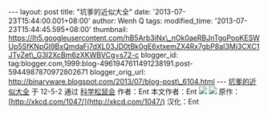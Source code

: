 --- layout: post title: "坑爹的近似大全" date:
'2013-07-23T15:44:00.001+08:00' author: Wenh Q tags: modified\_time:
'2013-07-23T15:44:45.595+08:00' thumbnail:
https://lh5.googleusercontent.com/hB5Arb3iNx\_nOk0aeRBJnTgoPooKESWUp5SfKNpGI9BxQmdaFj7dXL03JD0tBk0gE6xtxemZX4Rx7gbP8aI3Mi3CXC1JTyZet\_G3I2XcBm6zXKWBVCg=s72-c
blogger\_id:
tag:blogger.com,1999:blog-4961947611491238191.post-5944987870972802671
blogger\_orig\_url:
http://binaryware.blogspot.com/2013/07/blog-post\_6104.html ---
[坑爹的近似大全](http://songshuhui.net/archives/66472)
于 12-5-2 通过 [科学松鼠会](http://songshuhui.net/) 作者：Ent
本文作者：Ent
![](https://lh5.googleusercontent.com/hB5Arb3iNx_nOk0aeRBJnTgoPooKESWUp5SfKNpGI9BxQmdaFj7dXL03JD0tBk0gE6xtxemZX4Rx7gbP8aI3Mi3CXC1JTyZet_G3I2XcBm6zXKWBVCg)
![](https://lh5.googleusercontent.com/l5KJIHR4t4ZW22pAMkmzfyZI5JFo6DgsE6X7NpCukDISHs01NrP292ECmxEhxYUI0IpqQG-GNq_hno7THOW1NcOzVruUp7E8P2y57-dGxOOUoZiqUw4)
原作：[http://xkcd.com/1047/](http://xkcd.com/1047/)
汉化：Ent
